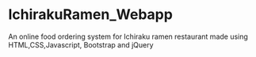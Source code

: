 # IchirakuRamen_Webapp
An online food ordering system for Ichiraku ramen restaurant made using HTML,CSS,Javascript, Bootstrap and jQuery
